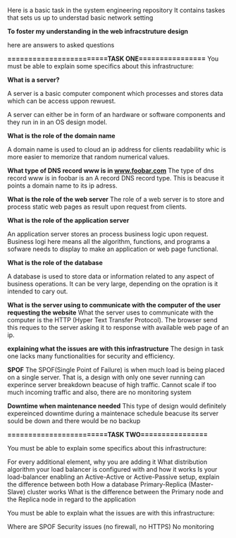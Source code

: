 Here is a basic task in the system engineering repository
It contains taskes that sets us up to understad basic network setting

**To foster my understanding in the web infracstruture design**

here are answers to asked questions

**========================TASK ONE================**
You must be able to explain some specifics about this infrastructure:

**What is a server?**

A server is a basic computer component which processes and stores data which can be access
uppon rewuest.

A server can either be in form of an hardware or software components and they run in in an OS design model.

**What is the role of the domain name**

A domain name is used to cloud an ip address for clients readability whic is more easier to memorize that random numerical values.

**What type of DNS record www is in www.foobar.com**
The type of dns record www is in foobar is an A record DNS record type. This is beacuse it points a domain name to its ip adress.

**What is the role of the web server**
The role of a web server is to store and process static web pages as result upon request from clients.

**What is the role of the application server**

An application server stores an process business logic upon request. Business logi here means all the algorithm, functions, and programs a sofware needs to display to make an application or web page functional.

**What is the role of the database**

A database is used to store data or information related to any aspect of business operations. It can be very large, depending on the opration is it intended to cary out.

**What is the server using to communicate with the computer of the user requesting the website**
What the server uses to communicate with the computer is the HTTP (Hyper Text Transfer Protocol). The browser send this reques to the server asking it to response with available web page of an ip.

**explaining what the issues are with this infrastructure**
The design in task one lacks many functionalities for security and efficiency.

**SPOF** The SPOF(Single Point of Failure) is when much load is being placed on a single server. That is, a design with only one sever running can experince server breakdown beacuse of high traffic. Cannot scale if too much incoming traffic and also, there are no monitoring system

**Downtime when maintenance needed**
This type of design would definitely expereinced downtime during a maintenace schedule beacuse its server sould be
down and there would be no backup

**========================TASK TWO================**

You must be able to explain some specifics about this infrastructure:

For every additional element, why you are adding it
What distribution algorithm your load balancer is configured with and how it works
Is your load-balancer enabling an Active-Active or Active-Passive setup, explain the difference between both
How a database Primary-Replica (Master-Slave) cluster works
What is the difference between the Primary node and the Replica node in regard to the application

You must be able to explain what the issues are with this infrastructure:

Where are SPOF
Security issues (no firewall, no HTTPS)
No monitoring
